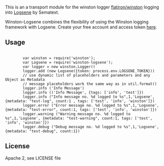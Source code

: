 This is an a transport module for the winston logger [flatiron/winston](https://github.com/flatiron/winston) logging into [Logsene](http://www.sematext.com/logsene) by Sematext.

Winston-Logsene combines the flexibility of using the Winston logging framework with Logsene.
Create your free account and access token [here](https://apps.sematext.com/users-web/register.do).

## Usage

```

        var winston = require('winston');
        var Logsene = require('winston-logsene');
        var logger = new winston.Logger()
        logger.add (new Logsene({token: process.env.LOGSENE_TOKEN}))
        // use dynamic list of placeholders and parameters and any Object as Metadata
        // message placeholders work the same way as in util.format()
        logger.info ('Info Message')
        logger.info ()'Info Message', {tags: ['info', 'test']})
        logger.info ("Info message no. %d logged to %s",1,'Logsene', {metadata: "test-log", count:1 , tags: ['test', 'info', 'winston']})
        logger.error ("Error message no. %d logged to %s",1,'Logsene', {metadata: "test-error", count:1, tags: ['test', 'info', 'winston']})
        logger.warning ("Warning message no. %d logged to %s",1,'Logsene', {metadata: "test-warning", count:1, tags: ['test', 'info', 'winston']})
        logger.debug ("Debug message no. %d logged to %s",1,'Logsene', {metadata: "test-debug", count:1})

```


## License

Apache 2, see LICENSE file


